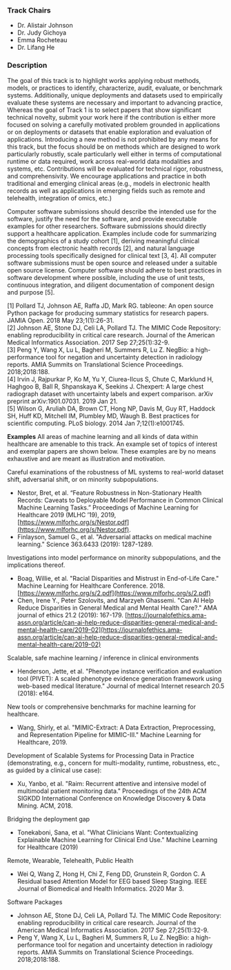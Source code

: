 ### Track Chairs
- Dr. Alistair Johnson
- Dr. Judy Gichoya
- Emma Rocheteau
- Dr. Lifang He

### Description
The goal of this track is to highlight works applying robust methods, models, or practices to identify, characterize, audit, evaluate, or benchmark systems. Additionally, unique deployments and datasets used to empirically evaluate these systems are necessary and important to advancing practice, Whereas the goal of Track 1 is to select papers that show significant technical novelty, submit your work here if the contribution is either more focused on solving a carefully motivated problem grounded in applications or on deployments or datasets that enable exploration and evaluation of applications. Introducing a new method is not prohibited by any means for this track, but the focus should be on methods which are designed to work particularly robustly, scale particularly well either in terms of computational runtime or data required, work across real-world data modalities and systems, etc. Contributions will be evaluated for technical rigor, robustness, and comprehensivity. We encourage applications and practice in both traditional and emerging clinical areas (e.g., models in electronic health records as well as applications in emerging fields such as remote and telehealth, integration of omics, etc.)

Computer software submissions should describe the intended use for the software, justify the need for the software, and provide executable examples for other researchers. Software submissions should directly support a healthcare application. Examples include code for summarizing the demographics of a study cohort [1], deriving meaningful clinical concepts from electronic health records [2], and natural language processing tools specifically designed for clinical text [3, 4]. All computer software submissions must be open source and released under a suitable open source license. Computer software should adhere to best practices in software development where possible, including the use of unit tests, continuous integration, and diligent documentation of component design and purpose [5].

[1] Pollard TJ, Johnson AE, Raffa JD, Mark RG. tableone: An open source Python package for producing summary statistics for research papers. JAMIA Open. 2018 May 23;1(1):26-31. <br />
[2] Johnson AE, Stone DJ, Celi LA, Pollard TJ. The MIMIC Code Repository: enabling reproducibility in critical care research. Journal of the American Medical Informatics Association. 2017 Sep 27;25(1):32-9. <br />
[3] Peng Y, Wang X, Lu L, Bagheri M, Summers R, Lu Z. NegBio: a high-performance tool for negation and uncertainty detection in radiology reports. AMIA Summits on Translational Science Proceedings. 2018;2018:188. <br />
[4] Irvin J, Rajpurkar P, Ko M, Yu Y, Ciurea-Ilcus S, Chute C, Marklund H, Haghgoo B, Ball R, Shpanskaya K, Seekins J. Chexpert: A large chest radiograph dataset with uncertainty labels and expert comparison. arXiv preprint arXiv:1901.07031. 2019 Jan 21. <br />
[5] Wilson G, Aruliah DA, Brown CT, Hong NP, Davis M, Guy RT, Haddock SH, Huff KD, Mitchell IM, Plumbley MD, Waugh B. Best practices for scientific computing. PLoS biology. 2014 Jan 7;12(1):e1001745. <br />


<!-- ### Areas of Interest
All areas of machine learning and all types of data within healthcare are relevant to this track. An example set of topics of interest and exemplar papers are shown below. These examples are by no means exhaustive and are meant as illustration and motivation. Submit your work here if the contribution is one of the following:

1. Focused on solving a carefully motivated problem grounded in an application,
2. Focused on a deployment of a system.
3. Describes data or software packages.

Introducing a new method is not prohibited by any means for this track, but the focus should be on methods which are designed to work in a robust manner in real-world applications (e.g., fail gracefully in practice), work that highlights approaches that scale particularly well either in terms of computational efficiency or data required, and work that succeeds across real-world data modalities and systems. In other words, we want compelling demonstrations of systems that address real world problems in healthcare.These include careful examinations of ML systems on real-world data, comparison of performance in cohort analysis, challenges in application development, tools for dataset shift, adversarial shift, personalization, and models on remote and wearable health.

This track also welcomes submissions of significant computer software which support healthcare research and applications. Submissions should describe the intended use for the software, justify the need for the software, provide executable examples for other researchers, and adhere to best practices in software development where possible, including the use of unit tests, continuous integration, and diligent documentation of component design and purpose. Software submissions should directly support a healthcare application. All computer software submissions must be open source and released under a suitable open source license. -->

**Examples**
All areas of machine learning and all kinds of data within healthcare are amenable to this track. An example set of topics of interest and exemplar papers are shown below. These examples are by no means exhaustive and are meant as illustration and motivation.


Careful examinations of the robustness of ML systems to real-world dataset shift, adversarial shift, or on minority subpopulations.

* Nestor, Bret, et al. “Feature Robustness in Non-Stationary Health Records: Caveats to Deployable Model Performance in Common Clinical Machine Learning Tasks.” Proceedings of Machine Learning for Healthcare 2019 (MLHC ’19), 2019, [https://www.mlforhc.org/s/Nestor.pdf](https://www.mlforhc.org/s/Nestor.pdf).
* Finlayson, Samuel G., et al. "Adversarial attacks on medical machine learning." Science 363.6433 (2019): 1287-1289.

Investigations into model performance on minority subpopulations, and the implications thereof.

* Boag, Willie, et al. "Racial Disparities and Mistrust in End-of-Life Care." Machine Learning for Healthcare Conference. 2018. [https://www.mlforhc.org/s/2.pdf](https://www.mlforhc.org/s/2.pdf)
* Chen, Irene Y., Peter Szolovits, and Marzyeh Ghassemi. "Can AI Help Reduce Disparities in General Medical and Mental Health Care?." AMA journal of ethics 21.2 (2019): 167-179. [https://journalofethics.ama-assn.org/article/can-ai-help-reduce-disparities-general-medical-and-mental-health-care/2019-02](https://journalofethics.ama-assn.org/article/can-ai-help-reduce-disparities-general-medical-and-mental-health-care/2019-02)

Scalable, safe machine learning / inference in clinical environments

* Henderson, Jette, et al. "Phenotype instance verification and evaluation tool (PIVET): A scaled phenotype evidence generation framework using web-based medical literature." Journal of medical Internet research 20.5 (2018): e164.

New tools or comprehensive benchmarks for machine learning for healthcare.

* Wang, Shirly, et al. "MIMIC-Extract: A Data Extraction, Preprocessing, and Representation Pipeline for MIMIC-III." Machine Learning for Healthcare, 2019.

Development of Scalable Systems for Processing Data in Practice (demonstrating, e.g., concern for multi-modality, runtime, robustness, etc., as guided by a clinical use case):

* Xu, Yanbo, et al. "Raim: Recurrent attentive and intensive model of multimodal patient monitoring data." Proceedings of the 24th ACM SIGKDD International Conference on Knowledge Discovery & Data Mining. ACM, 2018.

Bridging the deployment gap

* Tonekaboni, Sana, et al. "What Clinicians Want: Contextualizing Explainable Machine Learning for Clinical End Use." Machine Learning for Healthcare (2019)

Remote, Wearable, Telehealth, Public Health

* Wei Q, Wang Z, Hong H, Chi Z, Feng DD, Grunstein R, Gordon C. A Residual based Attention Model for EEG based Sleep Staging. IEEE Journal of Biomedical and Health Informatics. 2020 Mar 3.

Software Packages

<!-- * Pollard TJ, Johnson AE, Raffa JD, Mark RG. tableone: An open source Python package for producing summary statistics for research papers. JAMIA Open. 2018 May 23;1(1):26-31. -->
* Johnson AE, Stone DJ, Celi LA, Pollard TJ. The MIMIC Code Repository: enabling reproducibility in critical care research. Journal of the American Medical Informatics Association. 2017 Sep 27;25(1):32-9.
* Peng Y, Wang X, Lu L, Bagheri M, Summers R, Lu Z. NegBio: a high-performance tool for negation and uncertainty detection in radiology reports. AMIA Summits on Translational Science Proceedings. 2018;2018:188.
